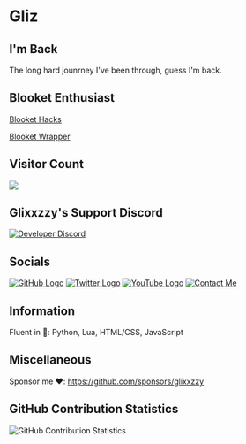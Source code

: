 # Gliz

## I'm Back
The long hard jounrney I've been through, guess I'm back.

## Blooket Enthusiast
[Blooket Hacks](https://github.com/glixxzzy/blooket-hack/)

[Blooket Wrapper](https://github.com/glixxzzy/blooket-wrapper/)

## Visitor Count
  <img src="https://profile-counter.glitch.me/glixxzzy/count.svg" />
  

## Glixxzzy's Support Discord
[![Developer Discord](https://discordapp.com/api/guilds/977054822152957992/widget.png?style=banner4)](https://discord.com/invite/TV8sYbe4RY)

## Socials
[![GitHub Logo](https://icons.iconarchive.com/icons/limav/flat-gradient-social/64/Github-icon.png)](https://github.com/glixxzzy)
[![Twitter Logo](https://icons.iconarchive.com/icons/limav/flat-gradient-social/64/Twitter-icon.png)](http://twitter.com/glixxzzy)
[![YouTube Logo](https://icons.iconarchive.com/icons/marcus-roberto/google-play/64/YouTube-icon.png)](https://www.youtube.com/channel/UCmPExFZp280zUxJbhyS9ZFA?view_as=subscriber)
[![Contact Me](https://icons.iconarchive.com/icons/limav/flat-gradient-social/64/email-icon.png)](mailto:glixxzzy@gmail.com)

## Information

Fluent in 💾: Python, Lua, HTML/CSS, JavaScript

## Miscellaneous

Sponsor me ❤️: https://github.com/sponsors/glixxzzy

## GitHub Contribution Statistics
![GitHub Contribution Statistics](https://github-readme-stats.vercel.app/api?username=glixxzzy)
